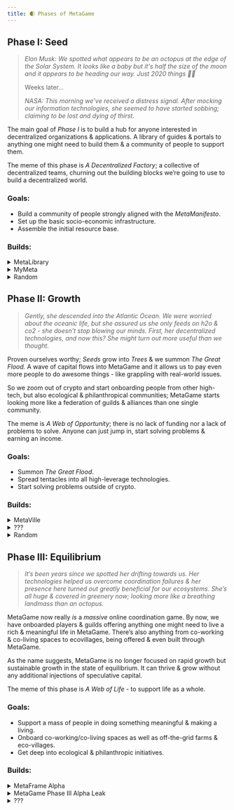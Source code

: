 ```yaml
---
title: 🌒 Phases of MetaGame
---
```


## **Phase I: Seed**

> _Elon Musk: We spotted what appears to be an octopus at the edge of the Solar System. It looks like a baby but it's half the size of the moon and it appears to be heading our way. Just 2020 things 🤷‍♂️_
>
> Weeks later...
>
> _NASA: This morning we’ve received a distress signal. After mocking our information technologies, she seemed to have started sobbing; claiming to be lost and dying of thirst._

The main goal of _Phase I_ is to build a hub for anyone interested in decentralized organizations & applications. A library of guides & portals to anything one might need to build them & a community of people to support them.

The meme of this phase is _A Decentralized Factory_; a collective of decentralized teams, churning out the building blocks we’re going to use to build a decentralized world.

### Goals:

- Build a community of people strongly aligned with the _MetaManifesto_.
- Set up the basic socio-economic infrastructure.
- Assemble the initial resource base.

### Builds:

<details>
<summary>MetaLibrary</summary>
Currently "MetaGame Wiki"; MetaLibrary is a crucial piece of building MetaGame.
Right now, there's mostly content about understanding MetaGame, but it will over time skew more and more to being a wiki about building decentralized organizations & applications in general.
</details>

<details>
<summary>MyMeta</summary>
MyMeta is your access to MetaGame. It starts as simple profiles to make it easier for you to display who you are and find other players but evolves into a place where you can do things like display & sell your NFTs, as well as your dapp dashboard.

On the other end, it evolves into an app which you've seen the first glimpses of if you've visited https://wiki.metagame.wtf/docs/docs/home
To see the full post on MyMeta Profiles, go here.

</details>

<details>

<summary>Random</summary>
<br />

This includes a bunch of other projects we've been working on that we also consider mission-critical but not as big of a deal as the above two.

- Such as MetaMaps, our web3 whiteboarding/project management tool we'll be using to build the _Skill Trees_ & and the _Navigation System_ to help people move through MetaGame.

- Such as organizing the [first virtual conference in the Ethereum space](https://medium.com/@pethereum/sure-the-future-is-remote-and-virtual-conferences-will-be-a-thing-but-we-arent-doing-this-just-bd0eaef8132d) back in March & the [first DAO-focused hackathon](https://metagame.substack.com/p/fork-the-world-hackathon) back in August.

- Such as the MetaView podcast which we use to paint the picture for the community by interviewing the brightest minds in the space.

- Such as the Achievmintry, which we'll be using to show appreciation towards the builders in the Meta and the wider Ethereum ecosystem.

- Such as... You get the idea.

</details>

## **Phase II: Growth**

> _Gently, she descended into the Atlantic Ocean. We were worried about the oceanic life, but she assured us she only feeds on h2o & co2 - she doesn’t stop blowing our minds. First, her decentralized technologies, and now this? She might turn out more useful than we thought._

Proven ourselves worthy; _Seeds_ grow into _Trees_ & we summon _The Great Flood._
A wave of capital flows into MetaGame and it allows us to pay even more people to do awesome things - like grappling with real-world issues.

So we zoom out of crypto and start onboarding people from other high-tech, but also ecological & philanthropical communities; MetaGame starts looking more like a federation of guilds & alliances than one single community.

The meme is _A Web of Opportunity_; there is no lack of funding nor a lack of problems to solve. Anyone can just jump in, start solving problems & earning an income.

### Goals:

- Summon _The Great Flood_.
- Spread tentacles into all high-leverage technologies.
- Start solving problems outside of crypto.

### Builds:

<details>
<summary>MetaVille</summary>

It's when MetaGame gets the actual game-like interface. You're able to walk around in spatial audio environments, attend meetups in the tavern, hang in your guildhouse, tend to your crops & access all the learning, media & work content you need to progress.

This is not to say we won't be working on this while still in Phase I, in fact, more than one player has tried championing this raid never to be seen again.
You can read a longer post about it here. If this sounds like something you'd be able to tackle - we'd be happy to supply you with some Seeds!

</details>

<details>
<summary>???</summary>

What do I look like, some alpha leaker?

No, I'm not giving you MetaGame's alpha!

Maybe ask me again when you reach the Diamond League. ;)

</details>

<details>
<summary>Random</summary>

Not going to write much about this either. As the phase info suggests, it's when we start taking real-world issues seriously by contributing to ecological & philanthropic initiatives etc.

If the world hasn't gone to shit: these hackathons, conferences & other types of gatherings should be more regular and happening in-person as well.

There should be the starting of the Outpost Network; a network of hacker-houses, ecovillages & other kinds of spaces that players may live & work at.

There should also be hundreds of other, smaller initiatives, experiments & projects.

</details>

## **Phase III: Equilibrium**

> _It’s been years since we spotted her drifting towards us. Her technologies helped us overcome coordination failures & her presence here turned out greatly beneficial for our ecosystems. She’s all huge & covered in greenery now; looking more like a breathing landmass than an octopus._

MetaGame now really _is_ a _massive_ online coordination game. By now, we have onboarded players & guilds offering anything one might need to live a rich & meaningful life in MetaGame. There’s also anything from co-working & co-living spaces to ecovillages, being offered & even built through MetaGame.

As the name suggests, MetaGame is no longer focused on rapid growth but sustainable growth in the state of equilibrium. It can thrive & grow without any additional injections of speculative capital.

The meme of this phase is _A Web of Life_ - to support life as a whole.

### Goals:

- Support a mass of people in doing something meaningful & making a living.
- Onboard co-working/co-living spaces as well as off-the-grid farms & eco-villages.
- Get deep into ecological & philanthropic initiatives.

### Builds:

<details>
<summary>MetaFrame Alpha</summary>

You can think of it as a basic operating system & a manual for building and operating communities/societies/metagames. A combination of building blocks & methods we're using to build MetaGame, generalized, explained & improved for others to use.

More in the Minimum Viable Stack article soon.

</details>
<details>
<summary>MetaGame Phase III Alpha Leak</summary>
<iframe width="560" height="315" src="https://www.youtube.com/embed/dQw4w9WgXcQ" frameborder="0" allow="accelerometer; autoplay; clipboard-write; encrypted-media; gyroscope; picture-in-picture" allowfullscreen></iframe>
</details>

<details>
<summary>???</summary>
While there isn't a lack of ideas for the late stages of MetaGame, Phase III is likely 5+ years away so making any predictions more specific than "we'll be doing things that the people need" would be kind of...

If there's one thing to be expected of this phase, it's that by now crypto technology has moved into the background and we're focused on building & nurturing the web of life by sustaining more and more people in doing good things & supporting good causes.

</details>
